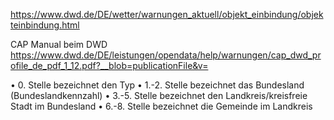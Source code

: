 https://www.dwd.de/DE/wetter/warnungen_aktuell/objekt_einbindung/objekteinbindung.html

CAP Manual beim DWD
https://www.dwd.de/DE/leistungen/opendata/help/warnungen/cap_dwd_profile_de_pdf_1_12.pdf?__blob=publicationFile&v=

• 0. Stelle bezeichnet den Typ
• 1.-2. Stelle bezeichnet das Bundesland (Bundeslandkennzahl)
• 3.-5. Stelle bezeichnet den Landkreis/kreisfreie Stadt im Bundesland
• 6.-8. Stelle bezeichnet die Gemeinde im Landkreis 
